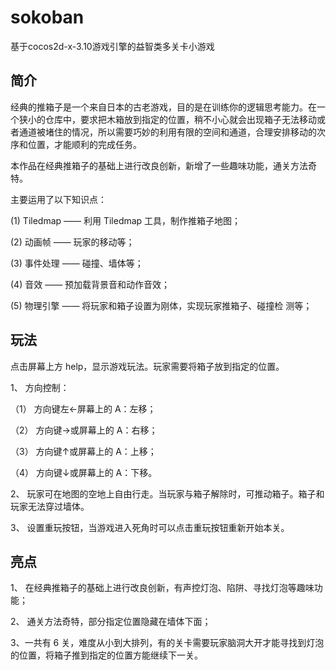 
# sokoban 
基于cocos2d-x-3.10游戏引擎的益智类多关卡小游戏

## 简介
经典的推箱子是一个来自日本的古老游戏，目的是在训练你的逻辑思考能力。在一个狭小的仓库中，要求把木箱放到指定的位置，稍不小心就会出现箱子无法移动或者通道被堵住的情况，所以需要巧妙的利用有限的空间和通道，合理安排移动的次序和位置，才能顺利的完成任务。

本作品在经典推箱子的基础上进行改良创新，新增了一些趣味功能，通关方法奇特。 

主要运用了以下知识点： 

(1) Tiledmap —— 利用 Tiledmap 工具，制作推箱子地图； 

(2) 动画帧 —— 玩家的移动等； 

(3) 事件处理 —— 碰撞、墙体等； 

(4) 音效 —— 预加载背景音和动作音效； 

(5) 物理引擎 ——  将玩家和箱子设置为刚体，实现玩家推箱子、碰撞检
测等；  
       
## 玩法

点击屏幕上方 help，显示游戏玩法。玩家需要将箱子放到指定的位置。 

1、 方向控制： 

（1） 方向键左←屏幕上的 A：左移； 

（2） 方向键→或屏幕上的 A：右移； 

（3） 方向键↑或屏幕上的 A：上移； 

（4） 方向键↓或屏幕上的 A：下移。 

2、 玩家可在地图的空地上自由行走。当玩家与箱子解除时，可推动箱子。箱子和玩家无法穿过墙体。 

3、 设置重玩按钮，当游戏进入死角时可以点击重玩按钮重新开始本关。 
 
## 亮点

1、 在经典推箱子的基础上进行改良创新，有声控灯泡、陷阱、寻找灯泡等趣味功能； 

2、 通关方法奇特，部分指定位置隐藏在墙体下面； 

3、一共有 6 关，难度从小到大排列，有的关卡需要玩家脑洞大开才能寻找到灯泡的位置，将箱子推到指定的位置方能继续下一关。


 
